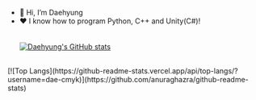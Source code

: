 - 👋 Hi, I’m Daehyung<br>
- ❤️ I know how to program Python, C++ and Unity(C#)!<br><br><br>
[![Daehyung's GitHub stats](https://github-readme-stats.vercel.app/api?username=dae-cmyk&count_private=true)](https://github.com/anuraghazra/github-readme-stats)
<br>
[![Top Langs](https://github-readme-stats.vercel.app/api/top-langs/?username=dae-cmyk)](https://github.com/anuraghazra/github-readme-stats)
<!---
dae-cmyk/dae-cmyk is a ✨ special ✨ repository because its `README.md` (this file) appears on your GitHub profile.
You can click the Preview link to take a look at your changes.
--->
